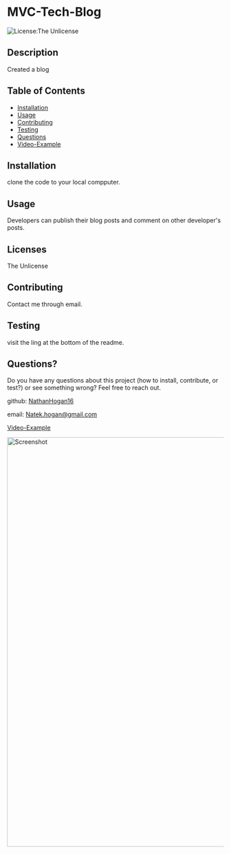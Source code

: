 # MVC-Tech-Blog
![License:The Unlicense](https://img.shields.io/badge/License-TheUnlicense-blue)
## Description
Created a blog

## Table of Contents
* [Installation](#Installation)
* [Usage](#Usage)
* [Contributing](#Contributing)
* [Testing](#Testing)
* [Questions](#Questions?)
* [Video-Example](#Video-Example)
## Installation
clone the code to your local compputer.
## Usage
Developers can publish their blog posts and comment on other developer's posts.
## Licenses
The Unlicense
## Contributing
Contact me through email.
## Testing
visit the ling at the bottom of the readme.
## Questions?
Do you have any questions about this project (how to install, contribute, or test?) or see something wrong? 
Feel free to reach out.
 
github: [NathanHogan16](https://github.com/NathanHogan16) 

email: Natek.hogan@gmail.com

[Video-Example](https://drive.google.com/file/d/1TVUws2q_gsKdPCIf5JL9F7uJBcyGd6Tx/view)

<img width="952" alt="Screenshot" src="https://user-images.githubusercontent.com/75545915/116011192-fa910f00-a5e0-11eb-8ef7-3fb2d9e1fa92.png">
